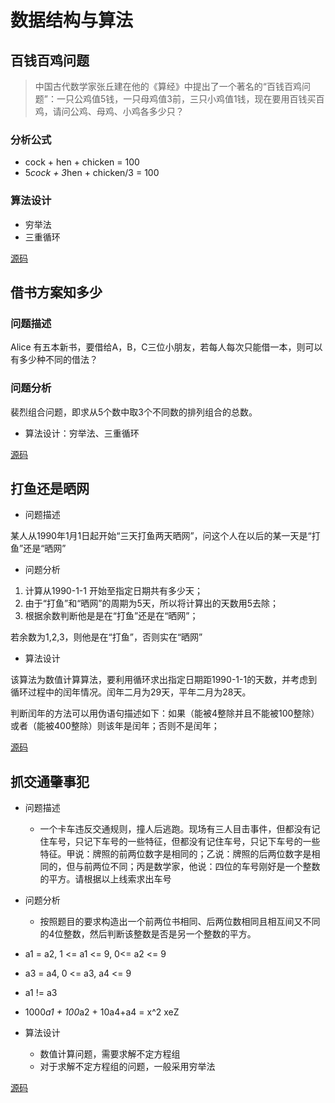 # 数据结构与算法

## 百钱百鸡问题

> 中国古代数学家张丘建在他的《算经》中提出了一个著名的“百钱百鸡问题”：一只公鸡值5钱，一只母鸡值3前，三只小鸡值1钱，现在要用百钱买百鸡，请问公鸡、母鸡、小鸡各多少只？

### 分析公式

- cock + hen + chicken = 100
- 5*cock + 3*hen + chicken/3 = 100

### 算法设计

- 穷举法
- 三重循环

[源码](./source/100_chicken.c)

## 借书方案知多少

### 问题描述

Alice 有五本新书，要借给A，B，C三位小朋友，若每人每次只能借一本，则可以有多少种不同的借法？

### 问题分析

裴烈组合问题，即求从5个数中取3个不同数的排列组合的总数。

- 算法设计：穷举法、三重循环

[源码](./source/borrow_books.c)

## 打鱼还是晒网

- 问题描述

某人从1990年1月1日起开始“三天打鱼两天晒网”，问这个人在以后的某一天是“打鱼”还是“晒网”

- 问题分析

1. 计算从1990-1-1 开始至指定日期共有多少天；
2. 由于“打鱼”和“晒网”的周期为5天，所以将计算出的天数用5去除；
3. 根据余数判断他是是在“打鱼”还是在“晒网”；

若余数为1,2,3，则他是在“打鱼”，否则实在“晒网”

- 算法设计

该算法为数值计算算法，要利用循环求出指定日期距1990-1-1的天数，并考虑到循环过程中的闰年情况。闰年二月为29天，平年二月为28天。

判断闰年的方法可以用伪语句描述如下：如果（能被4整除并且不能被100整除）或者（能被400整除）则该年是闰年；否则不是闰年；

[源码](./source/fishing-net.c)

## 抓交通肇事犯

- 问题描述
  - 一个卡车违反交通规则，撞人后逃跑。现场有三人目击事件，但都没有记住车号，只记下车号的一些特征，但都没有记住车号，只记下车号的一些特征。甲说：牌照的前两位数字是相同的；乙说：牌照的后两位数字是相同的，但与前两位不同；丙是数学家，他说：四位的车号刚好是一个整数的平方。请根据以上线索求出车号

- 问题分析
  - 按照题目的要求构造出一个前两位书相同、后两位数相同且相互间又不同的4位整数，然后判断该整数是否是另一个整数的平方。

- a1 = a2, 1 <= a1 <= 9, 0<= a2 <= 9
- a3 = a4, 0 <= a3, a4 <= 9
- a1 != a3
- 1000*a1 + 100*a2 + 10a4+a4 = x^2 xeZ

- 算法设计
  - 数值计算问题，需要求解不定方程组
  - 对于求解不定方程组的问题，一般采用穷举法

[源码](./source/fishing-net.c)